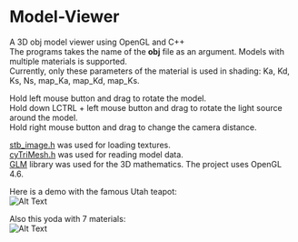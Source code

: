 # Model-Viewer
A 3D obj model viewer using OpenGL and C++  
The programs takes the name of the **obj** file as an argument.
Models with multiple materials is supported.  
Currently, only these parameters of the material is used in shading: Ka, Kd, Ks, Ns, map_Ka, map_Kd, map_Ks.  

Hold left mouse button and drag to rotate the model.  
Hold down LCTRL + left mouse button and drag to rotate the light source around the model.  
Hold right mouse button and drag to change the camera distance.  

[stb_image.h](https://github.com/nothings/stb/blob/master/stb_image.h) was used for loading textures.  
[cyTriMesh.h](https://github.com/cemyuksel/cyCodeBase/blob/master/cyTriMesh.h) was used for reading model data.  
[GLM](https://glm.g-truc.net/0.9.8/index.html) library was used for the 3D mathematics.
The project uses OpenGL 4.6.

Here is a demo with the famous Utah teapot:  
![Alt Text](demo.gif)  

Also this yoda with 7 materials:  
![Alt Text](demo2.gif)
